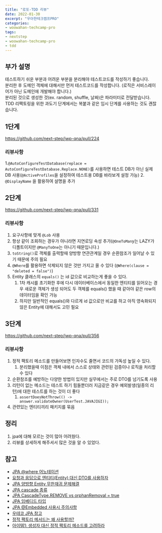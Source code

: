 ```yaml
---
title: "로또-TDD 리뷰"
date: 2022-01-30
excerpt: "우아한테크캠프PRO"
categories:
- woowahan-techcamp-pro 
tags:
- nextstep
- woowahan-techcamp-pro
- tdd
---
```

## 부가 설명
테스트하기 쉬운 부분과 어려운 부분을 분리해야 테스트코드를 작성하기 좋습니다.   
분리한 후 도메인 객체에 대해서만 먼저 테스트코드를 작성합니다. (로직은 서비스레이어가 아닌 도메인에 개발해야 합니다.)  
분리된 것으로 생성한 것(ex. random, shuffle, 날짜)은 파라미터로 전달받습니다.   
TDD 리팩토링을 위한 과도기 단계에서는 복붙과 같은 임시 단계를 사용하는 것도 괜찮습니다.
## 1단계
https://github.com/next-step/jwp-qna/pull/224
### 리뷰사항
1.`@AutoConfigureTestDatabase(replace = AutoConfigureTestDatabase.Replace.NONE)`를 사용하면 테스트 DB가 아닌 실제 DB 사용(`@ActiveProfiles`을 설정하여 테스트용 DB를 바라보게 설정 가능)
2. `@DisplayName` 을 활용하여 설명을 추가
## 2단계
https://github.com/next-step/jwp-qna/pull/331
### 리뷰사항
1. 요구사항에 맞게 `@Lob` 사용
2. 항상 같이 조회하는 경우가 아니라면 지연로딩 속성 추가(`@OneToMan`y는 LAZY가 디폴트이지만 `@ManyToOne`는 아니기 때문입니다.)
3. `toString()`로 객체를 출력할때 양방향 연관관계일 경우 순환참조가 일어날 수 있기 때문에 주의 필요
4. `@Where`를 활용하면 삭제되지 않은 것만 가지고 올 수 있다 (`@Where(clause = "deleted = false")`)
5. Entity 클래스의 `equals()` 는 id 값으로 비교하는게 좋을 수 있다. 
   1. 1차 캐시를 초기화한 후에 다시 데이터베이스에서 동일한 엔티티를 읽어오는 경우 새로운 객체가 생성 되어도 두 객체를 equals() 했을 때 같아야 같은 row의 데이터임을 확인 가능
   2. 하지만 일반적인 equals()와 다르게 id 값으로만 비교를 하고 아직 영속화되지 않은 Entity에 대해서도 고민 필요
## 3단계
https://github.com/next-step/jwp-qna/pull/356
### 리뷰사항
1. 정적 팩토리 메소드를 만들어보면 인자수도 줄면서 코드의 가독성 높일 수 있다.
   1. 분리했을때 이점은 객체 내에서 스스로 상태와 관련된 검증이나 로직을 처리할 수 있다
2. 순환참조를 예방하는 다양한 방법이 있지만 실무에서는 주로 DTO를 넘기도록 사용
3. 리턴이 없는 메소드는 테스트 하기 힘들뿐더러 지금같은 경우 예외발생(일종의 리턴)에 대한 테스트를 하는 것이 더 좋다
   1. `assertDoesNotThrow(() -> answer.validateOwner(UserTest.JAVAJIGI));`
4. 관련있는 엔티티끼리 패키지를 묶음
## 정리
1. jpa에 대해 모르는 것이 많아 어려웠다.
2. 리뷰를 상세하게 해주셔서 많은 것을 알 수 있었다.


## 참고

- [JPA @where 어노테이션](https://cheese10yun.github.io/jpa-where/)
- [요청과 응답으로 엔티티(Entity) 대신 DTO를 사용하자](https://tecoble.techcourse.co.kr/post/2020-08-31-dto-vs-entity/)
- [JPA 양방향 Entity 무한재귀 문제해결](https://thxwelchs.github.io/JPA%20%EC%96%91%EB%B0%A9%ED%96%A5%20Entity%20%EB%AC%B4%ED%95%9C%20%EC%9E%AC%EA%B7%80%20%EB%AC%B8%EC%A0%9C%20%ED%95%B4%EA%B2%B0/)
- [JPA cascade 종류](https://data-make.tistory.com/668)
- [JPA CascadeType.REMOVE vs orphanRemoval = true](https://tecoble.techcourse.co.kr/post/2021-08-15-jpa-cascadetype-remove-vs-orphanremoval-true/)
- [JPA 임베디드 타입](https://velog.io/@conatuseus/JPA-%EC%9E%84%EB%B2%A0%EB%94%94%EB%93%9C-%ED%83%80%EC%9E%85embedded-type-8ak3ygq8wo)
- [JPA @Embedded 사용시 주의사항](https://jojoldu.tistory.com/559)
- [우테코 JPA 참고](https://tecoble.techcourse.co.kr/tags/jpa/)
- [정적 팩토리 메서드는 왜 사용할까?](https://tecoble.techcourse.co.kr/post/2020-05-26-static-factory-method/)
- [아이템1: 생성자 대신 정적 팩토리 메소드를 고려하라](https://devlog-wjdrbs96.tistory.com/256)

